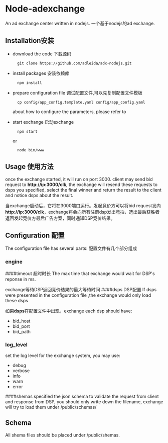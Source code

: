 Node-adexchange
===
An ad exchange center written in nodejs.
一个基于nodejs的ad exchange.
## Installation安装
* download the code 下载源码
 
        git clone https://github.com/adleida/adx-nodejs.git

* install packages 安装依赖库

        npm install
        
* prepare configuration file 调试配置文件,可以先复制配置文件模板

        cp config/app_config.template.yaml config/app_config.yaml
    
    about how to configure the parameters, please refer to 
* start exchange 启动exchange

        npm start
    or
    
        node bin/www
        
## Usage 使用方法

once the exchange started, it will run on port 3000. client may send bid request to **http://ip:3000/clk**, the exchange will resend these requests to dsps you specified, select the final winner and return the result to the client and notice dsps about the result.

当exchange启动后，它将在3000端口运行。发起竞价方可以将bid request发向 **http://ip:3000/clk**，exchange将会向所有注册dsp发出竞拍，选出最后获胜者返回发起竞价方最后广告方案，同时通知DSP竞价结果。

## Configuration 配置
The configuration file has several parts: 配置文件有几个部分组成
### engine
####timeout 超时时长
The max time that exchange would wait for DSP's reponse in ms.

exchange等待DSP返回竞价结果的最大等待时间
####dsps DSP配置
If dsps were presented in the configuration file ,the exchange would only load these dsps

如果**dsps**在配置文件中出现，exchange
each dsp should have:

* bid_host
* bid_port
* bid_path

### log_level
set the log level for the exchange system, you may use:

* debug
* verbose
* info
* warn
* error

####shemas
specified the json schema to validate the request from client and response from DSP, you should only write down the filename, exchange will try to load them under /public/schemas/

## Schema
All shema files should be placed under /public/shemas.
